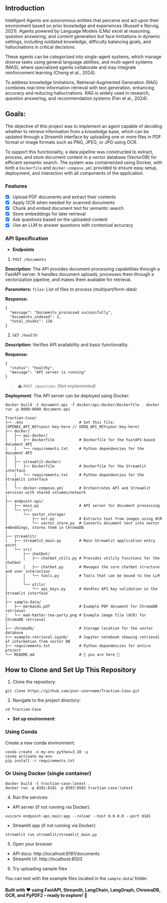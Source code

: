 ## **Introduction**

Intelligent Agents are autonomous entities that perceive and act upon their environment based on prior knowledge and experiences (Russell e Norvig, 2021). Agents powered by Language Models (LMs) excel at reasoning, question answering, and content generation but face limitations in dynamic settings, including outdated knowledge, difficulty balancing goals, and hallucinations in critical decisions.

These agents can be categorized into single-agent systems, which manage diverse tasks using general language abilities, and multi-agent systems (MAS), where specialized agents collaborate and may integrate reinforcement learning (Cheng et al., 2024).

To address knowledge limitations, Retrieval-Augmented Generation (RAG) combines real-time information retrieval with text generation, enhancing accuracy and reducing hallucinations. RAG is widely used in research, question answering, and recommendation systems (Fan et al., 2024).

## **Goals**:
The objective of this project was to implement an agent capable of deciding whether to retrieve information from a knowledge base, which can be updated through a Streamlit interface by uploading one or more files in PDF format or image formats such as PNG, JPEG, or JPG using OCR.

To support this functionality, a data pipeline was constructed to extract, process, and store document content in a vector database (VectorDB) for efficient semantic search. The system was containerized using Docker, with both a `Dockerfile` and `docker-compose.yml` provided to ensure easy setup, deployment, and interaction with all components of the application.

### **Features**
- [x] Upload PDF documents and extract their contents  
- [x] Apply OCR when needed for scanned documents  
- [x] Chunk and embed document text for semantic search  
- [x] Store embeddings for later retrieval  
- [x] Ask questions based on the uploaded content  
- [x] Use an LLM to answer questions with contextual accuracy  

### **API Specification**

- **Endpoints**

1. `POST /documents` 

**Description:** The API provides document processing capabilities through a FastAPI server. It handles document uploads, processes them through a vectorization pipeline, and makes them available for retrieval.

**Parameters:** `files`: List of files to process (multipart/form-data)

**Response:**
```
{
  "message": "Documents processed successfully",
  "documents_indexed": 2,
  "total_chunks": 128
}
```

2. `GET /health`

**Description:** Verifies API availability and basic functionality.

**Response:**
```
{
  "status": "healthy",
  "message": "API server is running"
}
```

> ⚠️ `POST /question`: _(Not implemented)_

**Deployment**: The API server can be deployed using Docker:

`docker build -t document-api -f docker/api-docker/Dockerfile .
docker run -p 8080:8080 document-api`

```
Tractian-Case/
├── .env                         # Set this file: (OPENAI_API_KEY=your-key-here // GROQ_API_KEY=your-key-here)
├── docker/
│   ├── api-docker/
│   │   ├── Dockerfile           # Dockerfile for the FastAPI-based document API
│   │   └── requirements.txt     # Python dependencies for the document API
│   │
│   ├── streamlit-docker/
│   │   ├── Dockerfile           # Dockerfile for the Streamlit interface
│   │   └── requirements.txt     # Python dependencies for the Streamlit interface
│   │
│   └── docker-compose.yml       # Orchestrates API and Streamlit services with shared volumes/network
│
├── endpoint-api/
│   ├── main.py                  # API server for document processing
│   └── src/
│       └── vector_storage/     
│           ├── ocr.py           # Extracts text from images using OCR
│           └── vector_store.py  # Converts document text into vector embeddings, stores them in ChromaDB
│
├── streamlit/
│   ├── streamlit_main.py        # Main Streamlit application entry point
│   └── src/
│       ├── chatbot/
│       │   ├── chatbot_utils.py # Provides utility functions for the chatbot
│       │   ├── chatbot.py       # Manages the core chatbot structure and user interaction
│       │   └── tools.py         # Tools that can be bound to the LLM
│       │
│       └── utils/
│           └── api_keys.py      # Handles API key validation in the Streamlit interface
│
├── sample-data/
│   ├── mermaids.pdf             # Example PDF document for ChromaDB retrieval
│   └── mad-hatter-tea-party.png # Example image file (OCR) for ChromaDB retrieval
│
├── chromadb/                    # Storage location for the vector database
├── example-retrieval.ipynb/     # Jupyter notebook showing retrieval of information from vector DB
├── requirements.txt             # Python dependencies for entire project
└── README.md                    # 📍 you are here 📍
```

## **How to Clone and Set Up This Repository**

1. Clone the repository:

`git clone https://github.com/your-username/Tractian-Case.git`

2. Navigate to the project directory:

`cd Tractian-Case`

- **Set up environment**: 

### **Using Conda**

Create a new conda environment:

```
conda create -n my-env python=3.10 -y
conda activate my-env
pip install -r requirements.txt
```

### **Or Using Docker (single container)**

```
docker build -t tractian-case:latest .
docker run -p 8181:8181 -p 8503:8503 tractian-case:latest
```

4. Run the services:

- API server (if not running via Docker):

`uvicorn endpoint-api.main:app --reload --host 0.0.0.0 --port 8181`

- Streamlit app (if not running via Docker):

`streamlit run streamlit/streamlit_main.py`

5. Open your browser

- API docs: http://localhost:8181/documents
- Streamlit UI: http://localhost:8503

6. Try uploading sample files

You can test with the example files located in the `sample-data`/ folder.

#### Built with ❤️ using FastAPI, Streamlit, LangChain, LangGraph, ChromaDB, OCR, and PyPDF2 – ready to explore! 🚀